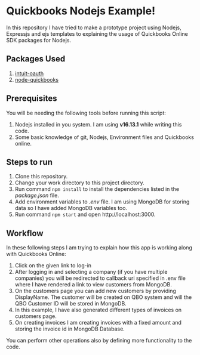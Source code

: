# Quickbooks Nodejs Example!

In this repository I have tried to make a prototype project using Nodejs, Expressjs and ejs templates to explaining the usage of Quickbooks Online SDK packages for Nodejs.

## Packages Used

1. [intuit-oauth](https://www.npmjs.com/package/intuit-oauth)
2. [node-quickbooks](https://www.npmjs.com/package/node-quickbooks)

## Prerequisites

You will be needing the following tools before running this script:

1.  Nodejs installed in you system. I am using **v16.13.1** while writing this code.
2.  Some basic knowledge of git, Nodejs, Environment files and Quickbooks online.

## Steps to run

1. Clone this repository.
2. Change your work directory to this project directory.
3. Run command `npm install` to install the dependencies listed in the _package.json_ file.
4. Add environment variables to _.env_ file. I am using MongoDB for storing data so I have added MongoDB variables too.
5. Run command `npm start` and open http://localhost:3000.

## Workflow

In these following steps I am trying to explain how this app is working along with Quickbooks Online:

1.  Click on the given link to log-in
2.  After logging in and selecting a company (if you have multiple companies) you will be redirected to callback uri specified in .env file where I have rendered a link to view customers from MongoDB.
3.  On the customers page you can add new customers by providing DisplayName. The customer will be created on QBO system and will the QBO Customer ID will be stored in MongoDB.
4.  In this example, I have also generated different types of invoices on customers page.
5.  On creating invoices I am creating invoices with a fixed amount and storing the invoice id in MongoDB Database.

You can perform other operations also by defining more functionality to the code.
